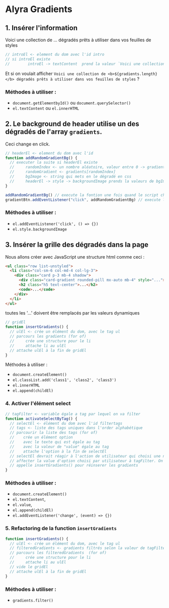 # Alyra Gradients

## 1. Insérer l'information

Voici une collection de ... dégradés prêts à utiliser dans vos feuilles de styles

```javascript
// introEl <- element du dom avec l'id intro
// si introEl existe
//        introEl -> textContent  prend la valeur `Voici une collection de ${gradients.length} ...`
```

Et si on voulait afficher `Voici une collection de <b>${gradients.length}</b> dégradés prêts à utiliser dans vos feuilles de styles` ?

### Méthodes à utiliser :

- `document.getElementbyId()` ou `document.querySelector()`
- `el.textContent` ou `el.innerHTML`

## 2. Le background de header utilise un des dégradés de l'array `gradients`.

Ceci change en click.

```javascript
// headerEl <- element du dom avec l'id
function addRandomGradientBg() {
  // executer la suite si headerEl existe
  //     randomIndex <- un nombre aléatoire, valeur entre 0 -> gradients.length - 1
  //     randomGradient <- gradients[randomIndex]
  //     bgImage <- string qui mets en le dégradé en css
  //     headerEl -> style -> backgroundImage prends la valeurs de bgImage
}

addRandomGradientBg() // execute la fontion une fois quand le script charge
gradientBtn.addEventListener("click", addRandomGradientBg) // execute la fonction en click
```

### Méthodes à utiliser :

- `el.addEventListener('click', () => {})`
- `el.style.backgroundImage`

## 3. Insérer la grille des dégradés dans la page

Nous allons créer avec JavaScript une structure html comme ceci :

```html
<ul class="row list-unstyled">
  <li class="col-sm-6 col-md-4 col-lg-3">
    <div class="card p-3 mb-4 shadow">
      <div class="card-gradient rounded-pill mx-auto mb-4" style="..."></div>
      <h2 class="h5 text-center">...</h2>
      <code>...</code>
    </div>
  </li>
</ul>
```

toutes les '...' doivent être remplacés par les valeurs dynamiques

```javascript
// gridEl
function insertGradients() {
  // ulEl <- crée un élément du dom, avec le tag ul
  // parcours les gradients (for of)
  //     crée une structure pour le li
  //     attache li au ulEl
  // attache ulEl à la fin de gridEl
}
```

Méthodes à utiliser :

- `document.createElement()`
- `el.classList.add('class1', 'class2', 'class3')`
- `el.innerHTML`
- `el.append(childEl)`

### 4. Activer l'élément select

```javascript
// tagFilter <- variable égale a tag par lequel on va filter
function activateSelectByTag() {
  // selectEl <- élément du dom avec l'id filtertags
  // tags <- liste des tags uniques dans l'order alphabétique
  // parcourir la liste des tags (for of)
  //    crée un élément option
  //    avec le texte qui est égale au tag
  //    avec la valeur de "value" égale au tag
  //    attache l'option à la fin de selectEl
  // selectEl devrait réagir à l'action de utilisateur qui choisi une nouvelle valeur (change)
  // affecter la value d'option choisi par utilisateur à tagFilter. On a accès à cette inforamtion via event.currentTarget.value
  // appelle insertGradients() pour réinserer les gradients
}
```

### Méthodes à utiliser :

- `document.createElement()`
- `el.textContent`,
- `el.value`,
- `el.append(childEl)`
- `el.addEventListener('change', (event) => {})`

### 5. Refactoring de la function `insertGradients`

```javascript
function insertGradients() {
  // ulEl <- crée un élément du dom, avec le tag ul
  // filteredGradients <- gradients filtrés selon la valeur de tagFilter
  // parcours les filteredGradients  (for of)
  //     crée une structure pour le li
  //     attache li au ulEl
  // vide le gridEl
  // attache ulEl à la fin de gridEl
}
```

### Méthodes à utiliser :

- `gradients.filter()`
